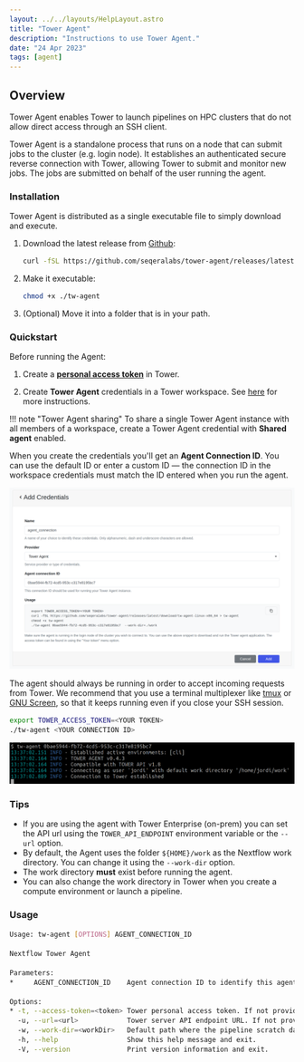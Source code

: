 ```yaml
---
layout: ../../layouts/HelpLayout.astro
title: "Tower Agent"
description: "Instructions to use Tower Agent."
date: "24 Apr 2023"
tags: [agent]
---
```


## Overview

Tower Agent enables Tower to launch pipelines on HPC clusters that do not allow direct access through an SSH client.

Tower Agent is a standalone process that runs on a node that can submit jobs to the cluster (e.g. login node). It establishes an authenticated secure reverse connection with Tower, allowing Tower to submit and monitor new
jobs. The jobs are submitted on behalf of the user running the agent.

### Installation

Tower Agent is distributed as a single executable file to simply download and execute.

1. Download the latest release from [Github](https://github.com/seqeralabs/tower-agent):

   ```bash
   curl -fSL https://github.com/seqeralabs/tower-agent/releases/latest/download/tw-agent-linux-x86_64 > tw-agent
   ```

2. Make it executable:

   ```bash
   chmod +x ./tw-agent
   ```

3. (Optional) Move it into a folder that is in your path.

### Quickstart

Before running the Agent:

1. Create a [**personal access token**](api/overview.md#authentication) in Tower.

2. Create **Tower Agent** credentials in a Tower workspace. See [here](credentials/overview.md) for more instructions.

<!-- prettier-ignore -->
!!! note "Tower Agent sharing"
    To share a single Tower Agent instance with all members of a workspace, create a Tower Agent credential with **Shared agent** enabled.

When you create the credentials you'll get an **Agent Connection ID**. You can use the default ID or enter a custom ID — the connection ID in the workspace credentials must match the ID entered when you run the agent.

![credentials](_images/tw_agent.png)

The agent should always be running in order to accept incoming requests from Tower. We recommend that you use a terminal multiplexer like [tmux](https://github.com/tmux/tmux) or [GNU Screen](https://www.gnu.org/software/screen/), so that it keeps running even if you close your SSH session.

```bash
export TOWER_ACCESS_TOKEN=<YOUR TOKEN>
./tw-agent <YOUR CONNECTION ID>
```

![tw-agent](_images/tw_agent_running.png)

### Tips

- If you are using the agent with Tower Enterprise (on-prem) you can set the API url using the `TOWER_API_ENDPOINT` environment variable or the `--url` option.
- By default, the Agent uses the folder `${HOME}/work` as the Nextflow work directory. You can change it using the `--work-dir` option.
- The work directory **must** exist before running the agent.
- You can also change the work directory in Tower when you create a compute environment or launch a pipeline.

### Usage

```bash
Usage: tw-agent [OPTIONS] AGENT_CONNECTION_ID

Nextflow Tower Agent

Parameters:
*     AGENT_CONNECTION_ID    Agent connection ID to identify this agent.

Options:
* -t, --access-token=<token> Tower personal access token. If not provided TOWER_ACCESS_TOKEN variable will be used.
  -u, --url=<url>            Tower server API endpoint URL. If not provided TOWER_API_ENDPOINT variable will be used [default: https://api.tower.nf].
  -w, --work-dir=<workDir>   Default path where the pipeline scratch data is stored. It can be changed when launching a pipeline from Tower [default: ~/work].
  -h, --help                 Show this help message and exit.
  -V, --version              Print version information and exit.
```
